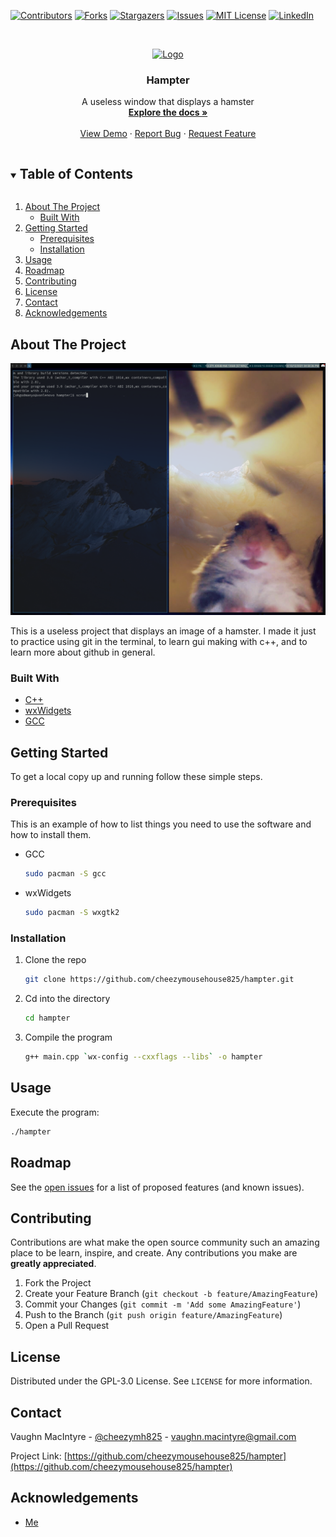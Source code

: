 <!--
*** Thanks for checking out the Best-README-Template. If you have a suggestion
*** that would make this better, please fork the repo and create a pull request
*** or simply open an issue with the tag "enhancement".
*** Thanks again! Now go create something AMAZING! :D
***
***
***
*** To avoid retyping too much info. Do a search and replace for the following:
*** cheezymousehouse825, hampter, cheezymh825, vaughn.macintyre@gmail.com, Hampter, A useless window that displays a hamster
-->



<!-- PROJECT SHIELDS -->
<!--
*** I'm using markdown "reference style" links for readability.
*** Reference links are enclosed in brackets [ ] instead of parentheses ( ).
*** See the bottom of this document for the declaration of the reference variables
*** for contributors-url, forks-url, etc. This is an optional, concise syntax you may use.
*** https://www.markdownguide.org/basic-syntax/#reference-style-links
-->
[![Contributors][contributors-shield]][contributors-url]
[![Forks][forks-shield]][forks-url]
[![Stargazers][stars-shield]][stars-url]
[![Issues][issues-shield]][issues-url]
[![MIT License][license-shield]][license-url]
[![LinkedIn][linkedin-shield]][linkedin-url]



<!-- PROJECT LOGO -->
<br />
<p align="center">
  <a href="https://github.com/cheezymousehouse825/hampter">
    <img src="images/logo.png" alt="Logo" width="80" height="80">
  </a>

  <h3 align="center">Hampter</h3>

  <p align="center">
    A useless window that displays a hamster
    <br />
    <a href="https://github.com/cheezymousehouse825/hampter"><strong>Explore the docs »</strong></a>
    <br />
    <br />
    <a href="https://youtu.be/jo2D8xdpaGI/">View Demo</a>
    ·
    <a href="https://github.com/cheezymousehouse825/hampter/issues">Report Bug</a>
    ·
    <a href="https://github.com/cheezymousehouse825/hampter/issues">Request Feature</a>
  </p>
</p>



<!-- TABLE OF CONTENTS -->
<details open="open">
  <summary><h2 style="display: inline-block">Table of Contents</h2></summary>
  <ol>
    <li>
      <a href="#about-the-project">About The Project</a>
      <ul>
        <li><a href="#built-with">Built With</a></li>
      </ul>
    </li>
    <li>
      <a href="#getting-started">Getting Started</a>
      <ul>
        <li><a href="#prerequisites">Prerequisites</a></li>
        <li><a href="#installation">Installation</a></li>
      </ul>
    </li>
    <li><a href="#usage">Usage</a></li>
    <li><a href="#roadmap">Roadmap</a></li>
    <li><a href="#contributing">Contributing</a></li>
    <li><a href="#license">License</a></li>
    <li><a href="#contact">Contact</a></li>
    <li><a href="#acknowledgements">Acknowledgements</a></li>
  </ol>
</details>



<!-- ABOUT THE PROJECT -->
## About The Project

[![Product Name Screen Shot][product-screenshot]](https://github.com/cheezymousehouse825/)

This is a useless project that displays an image of a hamster. I made it just to practice using git in the terminal, to learn gui making with c++, and to learn more about github in general.

### Built With

* [C++](http://www.cplusplus.com/)
* [wxWidgets](https://wxwidgets.org/)
* [GCC](https://gcc.gnu.org/)



<!-- GETTING STARTED -->
## Getting Started

To get a local copy up and running follow these simple steps.

### Prerequisites

This is an example of how to list things you need to use the software and how to install them.
* GCC
  ```sh
  sudo pacman -S gcc
  ```

* wxWidgets
  ```sh
  sudo pacman -S wxgtk2
  ```

### Installation

1. Clone the repo
   ```sh
   git clone https://github.com/cheezymousehouse825/hampter.git
   ```
2. Cd into the directory
   ```sh
   cd hampter
   ```
3. Compile the program
   ```sh
   g++ main.cpp `wx-config --cxxflags --libs` -o hampter
   ```



<!-- USAGE EXAMPLES -->
## Usage

Execute the program:
```sh
./hampter
```

<!-- ROADMAP -->
## Roadmap

See the [open issues](https://github.com/cheezymousehouse825/hampter/issues) for a list of proposed features (and known issues).



<!-- CONTRIBUTING -->
## Contributing

Contributions are what make the open source community such an amazing place to be learn, inspire, and create. Any contributions you make are **greatly appreciated**.

1. Fork the Project
2. Create your Feature Branch (`git checkout -b feature/AmazingFeature`)
3. Commit your Changes (`git commit -m 'Add some AmazingFeature'`)
4. Push to the Branch (`git push origin feature/AmazingFeature`)
5. Open a Pull Request



<!-- LICENSE -->
## License

Distributed under the GPL-3.0 License. See `LICENSE` for more information.



<!-- CONTACT -->
## Contact

Vaughn MacIntyre - [@cheezymh825](https://twitter.com/cheezymh825) - vaughn.macintyre@gmail.com

Project Link: [https://github.com/cheezymousehouse825/hampter](https://github.com/cheezymousehouse825/hampter)



<!-- ACKNOWLEDGEMENTS -->
## Acknowledgements

* [Me](https://github.com/cheezymousehouse825/)




<!-- MARKDOWN LINKS & IMAGES -->
<!-- https://www.markdownguide.org/basic-syntax/#reference-style-links -->
[contributors-shield]: https://img.shields.io/github/contributors/cheezymousehouse825/hampter.svg?style=for-the-badge
[contributors-url]: https://github.com/cheezymousehouse825/hampter/graphs/contributors
[forks-shield]: https://img.shields.io/github/forks/cheezymousehouse825/hampter.svg?style=for-the-badge
[forks-url]: https://github.com/cheezymousehouse825/hampter/network/members
[stars-shield]: https://img.shields.io/github/stars/cheezymousehouse825/hampter.svg?style=for-the-badge
[stars-url]: https://github.com/cheezymousehouse825/hampter/stargazers
[issues-shield]: https://img.shields.io/github/issues/cheezymousehouse825/hampter.svg?style=for-the-badge
[issues-url]: https://github.com/cheezymousehouse825/hampter/issues
[license-shield]: https://img.shields.io/github/license/cheezymousehouse825/hampter.svg?style=for-the-badge
[license-url]: https://github.com/cheezymousehouse825/hampter/blob/master/LICENSE.txt
[linkedin-shield]: https://img.shields.io/badge/-LinkedIn-black.svg?style=for-the-badge&logo=linkedin&colorB=555
[linkedin-url]: https://linkedin.com/in/cheezymousehouse825
[product-screenshot]: images/screenshot.png
